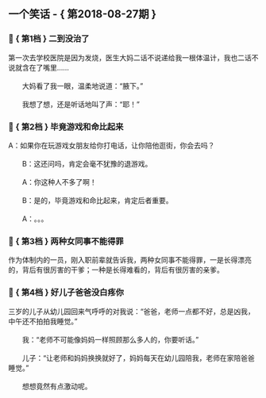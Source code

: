 ## 一个笑话 - { 第2018-08-27期 }
</hr>

### :jack_o_lantern: { 第1档 } 二到没治了
第一次去学校医院是因为发烧，医生大妈二话不说递给我一根体温计，我也二话不说就含在了嘴里……<br/><br/>　　大妈看了我一眼，温柔地说道：“腋下。”<br/><br/>　　我想了想，还是听话地叫了声：“耶！”


### :jack_o_lantern: { 第2档 } 毕竟游戏和命比起来
A：如果你在玩游戏女朋友给你打电话，让你陪他逛街，你会去吗？<br/><br/>　　B：这还问吗，肯定会毫不犹豫的退游戏。<br/><br/>　　A：你这种人不多了啊！<br/><br/>　　B：是的，毕竟游戏和命比起来，肯定后者重要。<br/><br/>　　A：。。。


### :jack_o_lantern: { 第3档 } 两种女同事不能得罪
作为体制内的一员，刚入职前辈就告诉我，两种女同事不能得罪，一是长得漂亮的，背后有很厉害的干爹；一种是长得难看的，背后有很厉害的亲爹。


### :jack_o_lantern: { 第4档 } 好儿子爸爸没白疼你
三岁的儿子从幼儿园回来气呼呼的对我说：“爸爸，老师一点都不好，总是凶我，中午还不拍拍我睡觉。”<br/><br/>　　我：“老师不可能像妈妈一样照顾那么多人的，你要听话。”<br/><br/>　　儿子：“让老师和妈妈换换就好了，妈妈每天在幼儿园陪我，老师在家陪爸爸睡觉。”<br/><br/>　　想想竟然有点激动呢。

